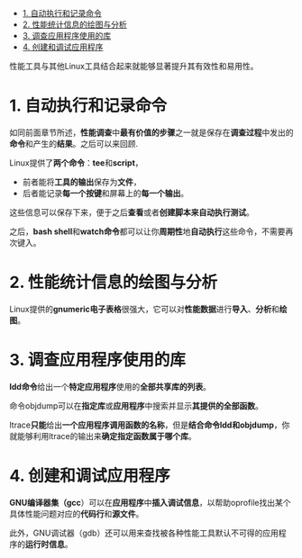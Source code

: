 
<!-- @import "[TOC]" {cmd="toc" depthFrom=1 depthTo=6 orderedList=false} -->

<!-- code_chunk_output -->

- [1. 自动执行和记录命令](#1-自动执行和记录命令)
- [2. 性能统计信息的绘图与分析](#2-性能统计信息的绘图与分析)
- [3. 调查应用程序使用的库](#3-调查应用程序使用的库)
- [4. 创建和调试应用程序](#4-创建和调试应用程序)

<!-- /code_chunk_output -->

性能工具与其他Linux工具结合起来就能够显著提升其有效性和易用性。

# 1. 自动执行和记录命令

如同前面章节所述，**性能调查**中**最有价值的步骤**之一就是保存在**调查过程**中发出的**命令**和产生的**结果**。之后可以来回顾.

Linux提供了**两个命令**：**tee**和**script**，

* 前者能将**工具的输出**保存为**文件**，
* 后者能记录**每一个按键**和屏幕上的**每一个输出**。

这些信息可以保存下来，便于之后**查看**或者**创建脚本来自动执行测试**。

之后，**bash shell**和**watch命令**都可以让你**周期性**地**自动执行**这些命令，不需要再次键入。

# 2. 性能统计信息的绘图与分析

Linux提供的**gnumeric电子表格**很强大，它可以对**性能数据**进行**导入**、**分析**和**绘图**。

# 3. 调查应用程序使用的库

**ldd命令**给出一个**特定应用程序**使用的**全部共享库的列表**。

命令objdump可以在**指定库**或**应用程序**中搜索并显示**其提供的全部函数**。

ltrace**只能**给出**一个应用程序调用函数的名称**，但是**结合命令ldd和objdump**，你就能够利用ltrace的输出来**确定指定函数属于哪个库**。

# 4. 创建和调试应用程序

**GNU编译器集（gcc**）可以在**应用程序**中**插入调试信息**，以帮助oprofile找出某个具体性能问题对应的**代码行**和**源文件**。

此外，GNU调试器（gdb）还可以用来查找被各种性能工具默认不可得的应用程序的**运行时信息**。
